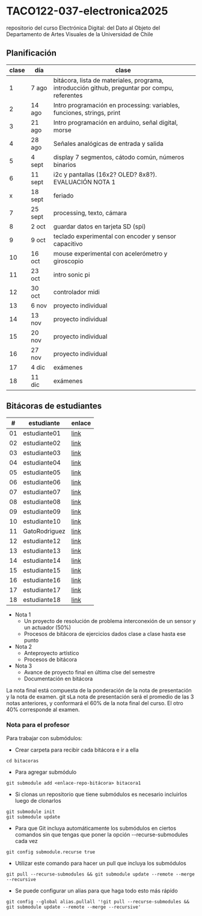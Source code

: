 # TACO122-037-electronica2025
repositorio del curso Electrónica Digital: del Dato al Objeto del Departamento de Artes Visuales de la Universidad de Chile

## Planificación

| clase | día     | clase                                                                                               |
|-------|---------|---------------------------------------------------------------------------------------------------- |
|     1 |   7 ago |  bitácora, lista de materiales, programa, introducción github, preguntar por compu, referentes      |
|     2 |  14 ago | Intro programación en processing: variables, funciones, strings, print                              |
|     3 |  21 ago | Intro programación en arduino, señal digital, morse                                                  |
|     4 |  28 ago | Señales analógicas de entrada y salida                                                              |
|     5 |  4 sept | display 7 segmentos, cátodo común, números binarios                                                |
|     6 | 11 sept | i2c y pantallas (16x2? OLED? 8x8?). EVALUACIÓN NOTA 1                                                                  |
| x     | 18 sept | feriado                                                                                            |
|     7 | 25 sept | processing, texto, cámara                                                                          |
|     8 |   2 oct | guardar datos en tarjeta SD (spi)                                                                  |
|     9 |   9 oct | teclado experimental con encoder y sensor capacitivo                                               |
|    10 |  16 oct | mouse experimental con acelerómetro y giroscopio                                                   |
|    11 |  23 oct | intro sonic pi                                                                                     |
|    12 |  30 oct | controlador midi                                                                                   |
|    13 |   6 nov | proyecto individual                                                                                |
|    14 |  13 nov | proyecto individual                                                                                |
|    15 |  20 nov | proyecto individual                                                                                |
|    16 |  27 nov | proyecto individual                                                                                |
|    17 |   4 dic | exámenes                                                                                           |
|    18 |  11 dic | exámenes                                                                                           |

## Bitácoras de estudiantes

| #  | estudiante      | enlace                                                                                   |
|----|----------------|------------------------------------------------------------------------------------------|
| 01 | estudiante01    | [link](https://github.com/misaaaaaa/TACO122-037-electronica2025#)                       |
| 02 | estudiante02    | [link](https://github.com/misaaaaaa/TACO122-037-electronica2025#)                       |
| 03 | estudiante03    | [link](https://github.com/misaaaaaa/TACO122-037-electronica2025#)                       |
| 04 | estudiante04    | [link](https://github.com/misaaaaaa/TACO122-037-electronica2025#)                       |
| 05 | estudiante05    | [link](https://github.com/misaaaaaa/TACO122-037-electronica2025#)                       |
| 06 | estudiante06    | [link](https://github.com/misaaaaaa/TACO122-037-electronica2025#)                       |
| 07 | estudiante07    | [link](https://github.com/misaaaaaa/TACO122-037-electronica2025#)                       |
| 08 | estudiante08    | [link](https://github.com/misaaaaaa/TACO122-037-electronica2025#)                       |
| 09 | estudiante09    | [link](https://github.com/misaaaaaa/TACO122-037-electronica2025#)                       |
| 10 | estudiante10    | [link](https://github.com/misaaaaaa/TACO122-037-electronica2025#)                       |
| 11 | GatoRodriguez   | [link](https://github.com/GatoRodriguez/TACO122-037-Bitacora-GatoRodriguez)             |
| 12 | estudiante12    | [link](https://github.com/misaaaaaa/TACO122-037-electronica2025#)                       |
| 13 | estudiante13    | [link](https://github.com/misaaaaaa/TACO122-037-electronica2025#)                       |
| 14 | estudiante14    | [link](https://github.com/misaaaaaa/TACO122-037-electronica2025#)                       |
| 15 | estudiante15    | [link](https://github.com/misaaaaaa/TACO122-037-electronica2025#)                       |
| 16 | estudiante16    | [link](https://github.com/misaaaaaa/TACO122-037-electronica2025#)                       |
| 17 | estudiante17    | [link](https://github.com/misaaaaaa/TACO122-037-electronica2025#)                       |
| 18 | estudiante18    |  [link](https://github.com/misaaaaaa/TACO122-037-electronica2025#)     |

- Nota 1
    - Un proyecto de resolución de problema interconexión de un sensor y un actuador (50%) 
    - Procesos de bitácora de ejercicios dados clase a clase hasta ese punto
- Nota 2
    - Anteproyecto artístico
    - Procesos de bitácora
- Nota 3
    - Avance de proyecto final en última clse del semestre
    - Documentación en bitácora

La nota final está compuesta de la ponderación de la nota de presentación y la nota de examen. git sLa nota de presentación será el promedio de las 3 notas anteriores, y conformará el 60% de la nota final del curso. El otro 40% corresponde al examen.

### Nota para el profesor

Para trabajar con submódulos:

- Crear carpeta para recibir cada bitácora e ir a ella

```
cd bitacoras
```

- Para agregar submódulo

```
git submodule add <enlace-repo-bitácora> bitacora1   
```

- Si clonas un repositorio que tiene submódulos es necesario incluirlos luego de clonarlos

```
git submodule init
git submodule update
```

- Para que Git incluya automáticamente los submódulos en ciertos comandos sin que tengas que poner la opción --recurse-submodules cada vez

```
git config submodule.recurse true
```



- Utilizar este comando para hacer un pull que incluya los submódulos

```
git pull --recurse-submodules && git submodule update --remote --merge --recursive
```

- Se puede configurar un alias para que haga todo esto más rápido

```
git config --global alias.pullall '!git pull --recurse-submodules && git submodule update --remote --merge --recursive'
```